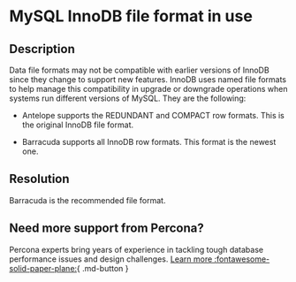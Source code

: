 # MySQL InnoDB file format in use

## Description

Data file formats may not be compatible with earlier versions of InnoDB since they change to support new features. InnoDB uses named file formats to help manage this compatibility in upgrade or downgrade operations when systems run different versions of MySQL. They are the following:

* Antelope supports the REDUNDANT and COMPACT row formats. This is the original InnoDB file format.

* Barracuda supports all InnoDB row formats. This format is the newest one.

## Resolution

Barracuda is the recommended file format.

## Need more support from Percona?

Percona experts bring years of experience in tackling tough database performance issues and design challenges.
[Learn more :fontawesome-solid-paper-plane:](https://per.co.na/subscribe){ .md-button }
